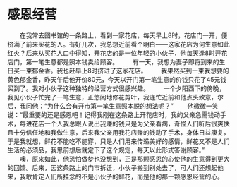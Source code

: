 # 感恩经营
　　在我常去图书馆的一条路上，看到一家花店，每天早上8时，花店门一开，便挤满了前来买花的人。有好几次，我总想近前看个明白——这家花店为何生意如此红火？后来从买花人口中得知，开花店的是一位年轻的小伙子，他每天逢8时开花店门，第一笔生意都是照本钱卖给顾客。 
　　有一天，我想为妻子即将到来的生日买一束郁金香。我也赶早上8时挤进了这家花店。 
　　我果然买到一束我想要的黄色郁金香，昨天午后他开价80元，今天以开门第一笔生意的价钱只花了45元钱买到了。我对小伙子这种独特的经营方式很感兴趣。 
　　一个夕阳西下的傍晚，我见小伙子忙完了一笔生意，正悠闲地修花剪叶，我连忙近前和他点头致意，尔后，我问他：“为什么会有开市第一笔生意照本脱的想法呢？” 
　　他微微一笑说：“最重要的还是感恩吧！记得我刚在这条路上开花店时，我的父亲急需钱动手术，每进花店一个人我总跟人说出我赚的钱只是为父亲看病，奇怪人们听后很爽快且十分信任地和我做生意，后来我父亲用我花店赚的钱动了手术，身体日益康复，于是我就想，鲜花不能吃不能穿，只是人们用来传递美好的感情，鲜花又不是人们生活的必须品，我思前想后就定下了这个规定，每天以此形式答谢顾客。” 
　　噢，原来如此，他恐怕做梦也没想到，正是那颗感恩的心使他的生意得到更大的回馈。后来，因这条路上的门市拆迁，小伙子搬到别处去了，可人们还想起他来，我敢肯定人们所挂念的不是小伙子的鲜花，而是他的那一颗感恩经营的心。
 